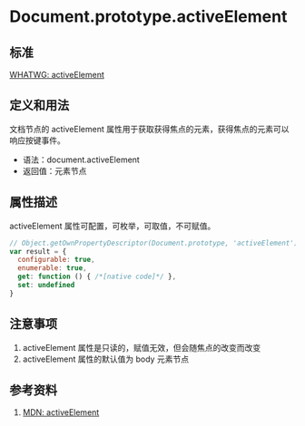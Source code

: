 # Document.prototype.activeElement

## 标准
[WHATWG: activeElement](https://html.spec.whatwg.org/multipage/interaction.html#dom-document-activeelement)

## 定义和用法
文档节点的 activeElement 属性用于获取获得焦点的元素，获得焦点的元素可以响应按键事件。

- 语法：document.activeElement
- 返回值：元素节点

## 属性描述
activeElement 属性可配置，可枚举，可取值，不可赋值。
```javascript
// Object.getOwnPropertyDescriptor(Document.prototype, 'activeElement') 的结果如下：
var result = {
  configurable: true,
  enumerable: true,
  get: function () { /*[native code]*/ },
  set: undefined
}
```

## 注意事项
1. activeElement 属性是只读的，赋值无效，但会随焦点的改变而改变
2. activeElement 属性的默认值为 body 元素节点


## 参考资料
1. [MDN: activeElement](https://developer.mozilla.org/en-US/docs/Web/API/Document/activeElement)
